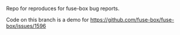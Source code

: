 Repo for reproduces for fuse-box bug reports.

Code on this branch is a demo for https://github.com/fuse-box/fuse-box/issues/1596

